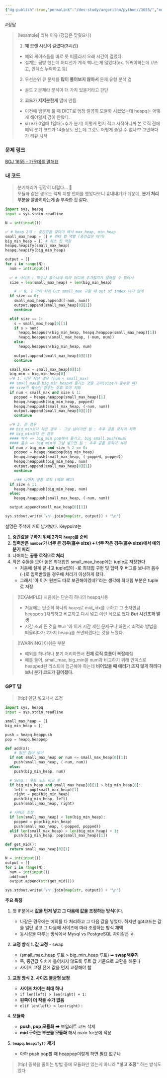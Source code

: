 ```yaml
---
{"dg-publish":true,"permalink":"/dev-study/argorithm/python//1655/","noteIcon":"","created":"2025-07-23T22:20:48.840+09:00","updated":"2025-07-24T00:01:25.280+09:00"}
---
```





#정답

>[!example] 리뷰 이유 (정답은 맞췄으나)
>1. **꽤 오랜 시간이 걸렸다(3시간)**
>	- 예외 케이스들을 바로 못 떠올라서 오래 시간이 걸렸다.
>	- 설계는 금방 했는데 어디선가 계속 삑나는게 많았다(ex. %써야하는데 //쓰고, 인덱스 누락하고 등)
>2. 우선순위 큐 문제를 **많이 풀어보지 않아서** 문제 유형 분석 겸 
>	- 골드 2 문제라 분석이 더 가치 있을거라고 판단 
>	  
>3. **코드가 지저분한게** 맘에 안듬 
>	- 이전에 뱀문제 풀 때 DICT로 엄청 깔끔히 모듈화 시켰었는데 heapq는 어떻게 해야할지 감이 안왔다.
>	- size가 0일때 1일때(+추가 분기) 이렇게 먼저 적고 시작하니까 본 로직 전에 예외 분기 코드가 14줄정도 됐는데 그것도 어떻게 줄일 수 없나?? 고민하다가 리뷰 시작 




### 문제 링크
[BOJ 1655 - 가운데를 말해요](https://www.acmicpc.net/problem/1655)

### 내 코드 
> 분기처리가 굉장히 더럽다... 💢<br>
> 모듈화 같은 경우는 객체 지향 언어를 했었다보니 흉내내기가 쉬운데, **분기 처리부분을 깔끔히하는게 좀 부족한 것 같다.**
> 
```python
import sys, heapq
input = sys.stdin.readline

N = int(input())

✅ # heap 2개 : 중간값을 찾아야 해서 max_heap, min_heap 
small_max_heap = [] # 최대 힙 역할 (중간값은 여기)
big_min_heap = [] # 최소 힙 역할 
heapq.heapify(small_max_heap)
heapq.heapify(big_min_heap)

output = []
for i in range(N):
  num = int(input())
  
  ✅ # 사이즈 : 짝수냐 홀수냐에 따라 어디에 추가할지가 달라질 수 있어서 
  size = len(small_max_heap) + len(big_min_heap)

	# ✅ 0, 1 미리 처리 Cuz small_max 구할 때 out of index 나지 않게 
  if size == 0:
    small_max_heap.append((-num, num))
    output.append(small_max_heap[0][1])
    continue

  elif size == 1:
    s = small_max_heap[0][1]
    if s > num:
      heapq.heappush(big_min_heap, heapq.heappop(small_max_heap)[1])
      heapq.heappush(small_max_heap, (-num, num))
    else:
      heapq.heappush(big_min_heap, num)
      
    output.append(small_max_heap[0][1])
    continue

  small_max = small_max_heap[0][1]
  big_min = big_min_heap[0]
  ✅# 1. 너무 작은 경우 (num < small_max)
  ## small_max를 big_min_heap에 옮기는 것을 고려(size가 홀수일 때)
  ## size가 짝수인 경우는 추후 로이 처리 
  if num < small_max and size & 1:
    popped = heapq.heappop(small_max_heap)[1]
    heapq.heappush(big_min_heap, popped)
    heapq.heappush(small_max_heap, (-num, num))
    output.append(small_max_heap[0][1])
    continue

  ✅# 2. 큰 경우
  ## big_min보다 작은 경우 - 그냥 넘어가면 됨 : 추후 공통 로직이 처리 
  ## big_min보다 큰 경우
  #### 짝수 => big_min pop해서 옮기고, big small.push(num)
  #### 홀수 => big_min에 그냥 넣으면 됨 : 추후 공통 로직이 처리 
  if num > big_min and size % 2 == 0:
    popped = heapq.heappop(big_min_heap)
    heapq.heappush(small_max_heap, (-popped, popped))
    heapq.heappush(big_min_heap, num)
    output.append(small_max_heap[0][1])
    continue

	✅## 나머지 공통 로직 (예외 빼고)
  if size & 1:
    heapq.heappush(big_min_heap, num)
  else:
    heapq.heappush(small_max_heap, (-num, num))

  output.append(small_max_heap[0][1])

sys.stdout.write('\n'.join(map(str, output)) + "\n")
```

설명은 주석에 거의 남겨놨다. Keypoint는 
1. **중간값을 구하기 위해 2가지 `heapq`를 준비**
2. **입력받은 `number`가 너무 큰 경우(홀수 size) + 너무 작은 경우(홀수 size)에서 예외 분기 처리**
3. 나머지는 **공통 로직으로 처리** 
4. 작은 수들을 모아 놓은 최대힙인 small_max_heap에는 tuple로 저장한다
	- 처음에 설계 끝나고 tuple없이 `-`로 최대힙 구현 및 입력 후 버그를 보니까 음수(`-`)로 입력받았을 경우에 처리가 이상하게 됐다.
	- 그래서 '아 이거 원본도 따로 보관해야겠네?'라는 생각에 최대힙 부분은 tuple로 저장 

>[!EXAMPLE] 처음에는 단순히 하나의 heapq사용
>- 처음에는 단순히 하나의 `heapq`로 mid_idx를 구하고 그 숫자만큼 heappop()처리하고 비교하고 다시 넣고 이런 식으로 했다 **But 시간초과 발생**
>- 시간 초과 뜬 것을 보고 '아 이거 시간 제한 문제구나'하면서 최적화 방법을 떠올리다가 2가지 heapq를 쓰면되겠다는 것을 느꼈다.



> [!WARNING] 아쉬운 부분 
> - 예외를 하나하나 분기 처리하면서 **전체 로직 흐름이 복잡**해짐
> - 예를 들어, small_max, big_min을 num과 비교하기 위해 인덱스로 heapped된 리스트에 접근해야 하는데 **비어있을 때 에러가 뜨지 않게 하려다보니 분기 코드가 길어졌다.**




### GPT 답 
>[!tip] 일단 넣고나서 조정 
```python
import sys, heapq
input = sys.stdin.readline

small_max_heap = []
big_min_heap = []

push = heapq.heappush
pop = heapq.heappop

def add(x):
	# 일단 집어 넣어 
  if not small_max_heap or num <= small_max_heap[0][1]:
    push(small_max_heap, (-num, num))
  else:
    push(big_min_heap, num)

  # Swap : 루트 노드 비교 후 
  if big_min_heap and small_max_heap[0][1] > big_min_heap[0]:
    left = pop(small_max_heap)[1]
    right = pop(big_min_heap)
    push(big_min_heap, left)
    push(small_max_heap, right)

  # 사이즈 조정
  if len(small_max_heap) < len(big_min_heap):
    popped = pop(big_min_heap)
    push(small_max_heap, (-popped, popped))
  elif len(small_max_heap) > len(big_min_heap) + 1:
    push(big_min_heap, pop(small_max_heap)[1])

def get_mid():
  return small_max_heap[0][1]

N = int(input())
output = []
for i in range(N):
  num = int(input())
  add(num)
  output.append(str(get_mid()))

sys.stdout.write('\n'.join(map(str, output)) + "\n")
```

**주요 특징**
1. 첫 IF문에서 **값을 먼저 넣고 그 다음에 값을 조정하는 방식**이다.
	- 나같은 경우에는 예외를 다 처리하고 그 다음 값을 넣었다. 하지만 gpt코드는 값을 일단 넣고 그 다음에 사이즈에 따라 조정하는 방식 채택 
	- 동시성을 다루는 방식에서 Mysql vs PostgreSQL 차이같은 ㅎ 
	  
2. **교정 방식 1. 값 교정** - swap 
	- (small_max_heap 루트 > big_min_heap 루트) ➡ **swap해주기** 
	- 즉, 중간값 위치가 틀어지지 않도록 루트 값 기준으로 교환을 해준다
	- 사이즈 고정 전에 값을 먼저 교정해야 함 
	  
3. **교정 방식 2. 사이즈 불균형 보정**
	- **사이즈 차이는 최대 하나**
	- `if len(left) > len(right) + 1:`
	- **왼쪽이 더 작을 수가 없음** 
	- `elif len(left) < len(right)` :
	  
4. **모듈화**
	- **push, pop 모듈화** ➡ 보일러트 코드 삭제 
	- **mid 구하는 부분을 모듈화** 해서 main for문에 적용 
   
5. **`heapq.heapify()` 제거**
	- 아하 push pop할 때 heappop이렇게 하면 필요 없구나 




>[!tip] 중복을 줄이는 방법 중에 모듈화만 있는게 아니라 **"넣고 조정"** 하는 방식도 있다